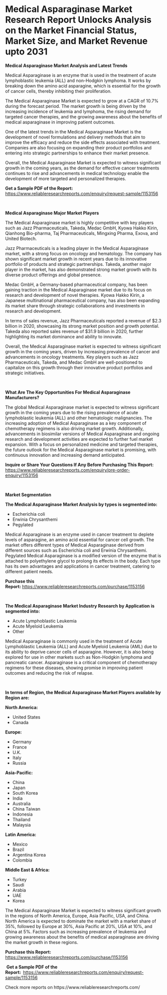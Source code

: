 <p><h1>Medical Asparaginase Market Research Report Unlocks Analysis on the Market Financial Status, Market Size, and Market Revenue upto 2031</h1></p><p><strong>Medical Asparaginase Market Analysis and Latest Trends</strong></p>
<p><p>Medical Asparaginase is an enzyme that is used in the treatment of acute lymphoblastic leukemia (ALL) and non-Hodgkin lymphoma. It works by breaking down the amino acid asparagine, which is essential for the growth of cancer cells, thereby inhibiting their proliferation.</p><p>The Medical Asparaginase Market is expected to grow at a CAGR of 10.7% during the forecast period. The market growth is being driven by the increasing incidence of leukemia and lymphoma, the rising demand for targeted cancer therapies, and the growing awareness about the benefits of medical asparaginase in improving patient outcomes.</p><p>One of the latest trends in the Medical Asparaginase Market is the development of novel formulations and delivery methods that aim to improve the efficacy and reduce the side effects associated with treatment. Companies are also focusing on expanding their product portfolios and entering into strategic partnerships to enhance their market presence.</p><p>Overall, the Medical Asparaginase Market is expected to witness significant growth in the coming years, as the demand for effective cancer treatments continues to rise and advancements in medical technology enable the development of more targeted and personalized therapies.</p></p>
<p><strong>Get a Sample PDF of the Report:&nbsp;</strong> <a href="https://www.reliableresearchreports.com/enquiry/request-sample/1153156">https://www.reliableresearchreports.com/enquiry/request-sample/1153156</a></p>
<p>&nbsp;</p>
<p><strong>Medical Asparaginase Major Market Players</strong></p>
<p><p>The Medical Asparaginase market is highly competitive with key players such as Jazz Pharmaceuticals, Takeda, Medac GmbH, Kyowa Hakko Kirin, Qianhong Bio-pharma, Taj Pharmaceuticals, Mingxing Pharma, Exova, and United Biotech. </p><p>Jazz Pharmaceuticals is a leading player in the Medical Asparaginase market, with a strong focus on oncology and hematology. The company has shown significant market growth in recent years due to its innovative portfolio of products and strategic partnerships. Takeda, another major player in the market, has also demonstrated strong market growth with its diverse product offerings and global presence.</p><p>Medac GmbH, a Germany-based pharmaceutical company, has been gaining traction in the Medical Asparaginase market due to its focus on research and development of novel therapies. Kyowa Hakko Kirin, a Japanese multinational pharmaceutical company, has also been expanding its market share through strategic collaborations and investments in research and development.</p><p>In terms of sales revenue, Jazz Pharmaceuticals reported a revenue of $2.3 billion in 2020, showcasing its strong market position and growth potential. Takeda also reported sales revenue of $31.9 billion in 2020, further highlighting its market dominance and ability to innovate.</p><p>Overall, the Medical Asparaginase market is expected to witness significant growth in the coming years, driven by increasing prevalence of cancer and advancements in oncology treatments. Key players such as Jazz Pharmaceuticals, Takeda, and Medac GmbH are well-positioned to capitalize on this growth through their innovative product portfolios and strategic initiatives.</p></p>
<p>&nbsp;</p>
<p><strong>What Are The Key Opportunities For Medical Asparaginase Manufacturers?</strong></p>
<p><p>The global Medical Asparaginase market is expected to witness significant growth in the coming years due to the rising prevalence of acute lymphoblastic leukemia (ALL) and other hematologic malignancies. The increasing adoption of Medical Asparaginase as a key component of chemotherapy regimens is also driving market growth. Additionally, advancements in biosimilar versions of Medical Asparaginase and ongoing research and development activities are expected to further fuel market expansion. With a focus on personalized medicine and targeted therapies, the future outlook for the Medical Asparaginase market is promising, with continuous innovation and increasing demand anticipated.</p></p>
<p><strong>Inquire or Share Your Questions If Any Before Purchasing This Report:</strong> <a href="https://www.reliableresearchreports.com/enquiry/pre-order-enquiry/1153156">https://www.reliableresearchreports.com/enquiry/pre-order-enquiry/1153156</a></p>
<p>&nbsp;</p>
<p><strong>Market Segmentation</strong></p>
<p><strong>The Medical Asparaginase Market Analysis by types is segmented into:</strong></p>
<p><ul><li>Escherichia coli</li><li>Erwinia Chrysanthemi</li><li>Pegylated</li></ul></p>
<p><p>Medical Asparaginase is an enzyme used in cancer treatment to deplete levels of asparagine, an amino acid essential for cancer cell growth. The market offers different types of Medical Asparaginase derived from different sources such as Escherichia coli and Erwinia Chrysanthemi. Pegylated Medical Asparaginase is a modified version of the enzyme that is attached to polyethylene glycol to prolong its effects in the body. Each type has its own advantages and applications in cancer treatment, catering to different patient needs.</p></p>
<p><strong>Purchase this Report:&nbsp;</strong><a href="https://www.reliableresearchreports.com/purchase/1153156">https://www.reliableresearchreports.com/purchase/1153156</a></p>
<p>&nbsp;</p>
<p><strong>The Medical Asparaginase Market Industry Research by Application is segmented into:</strong></p>
<p><ul><li>Acute Lymphoblastic Leukemia</li><li>Acute Myeloid Leukemia</li><li>Other</li></ul></p>
<p><p>Medical Asparaginase is commonly used in the treatment of Acute Lymphoblastic Leukemia (ALL) and Acute Myeloid Leukemia (AML) due to its ability to deprive cancer cells of asparagine. However, it is also being explored for use in other markets such as Non-Hodgkin lymphoma and pancreatic cancer. Asparaginase is a critical component of chemotherapy regimens for these diseases, showing promise in improving patient outcomes and reducing the risk of relapse.</p></p>
<p>&nbsp;</p>
<p><strong>In terms of Region, the Medical Asparaginase Market Players available by Region are:</strong></p>
<p>
    <p> <strong> North America: </strong>
        <ul>
            <li>United States</li>
            <li>Canada</li>
        </ul>
        </p> 
    <p> <strong> Europe: </strong>
        <ul>
            <li>Germany</li>
            <li>France</li>
            <li>U.K.</li>
            <li>Italy</li>
            <li>Russia</li>
        </ul>
        </p> 
    <p> <strong> Asia-Pacific: </strong>
        <ul>
            <li>China</li>
            <li>Japan</li>
            <li>South Korea</li>
            <li>India</li>
            <li>Australia</li>
            <li>China Taiwan</li>
            <li>Indonesia</li>
            <li>Thailand</li>
            <li>Malaysia</li>
        </ul>
        </p> 
    <p> <strong> Latin America: </strong>
        <ul>
            <li>Mexico</li>
            <li>Brazil</li>
            <li>Argentina Korea</li>
            <li>Colombia</li>
        </ul>
        </p> 
    <p> <strong> Middle East & Africa: </strong>
        <ul>
            <li>Turkey</li>
            <li>Saudi</li>
            <li>Arabia</li>
            <li>UAE</li>
            <li>Korea</li>
        </ul>
    </p>
    </p>
<p><p>The Medical Asparaginase Market is expected to witness significant growth in the regions of North America, Europe, Asia Pacific, USA, and China. North America is expected to dominate the market with a market share of 35%, followed by Europe at 30%, Asia Pacific at 20%, USA at 10%, and China at 5%. Factors such as increasing prevalence of leukemia and growing awareness about the benefits of medical asparaginase are driving the market growth in these regions.</p></p>
<p><strong>Purchase this Report: </strong><a href="https://www.reliableresearchreports.com/purchase/1153156">https://www.reliableresearchreports.com/purchase/1153156</a></p>
<p>&nbsp;<strong>Get a Sample PDF of the Report:&nbsp;&nbsp;</strong><a href="https://www.reliableresearchreports.com/enquiry/request-sample/1153156">https://www.reliableresearchreports.com/enquiry/request-sample/1153156</a></p>
<p><strong></strong></p>
<p>Check more reports on https://www.reliableresearchreports.com/</p>